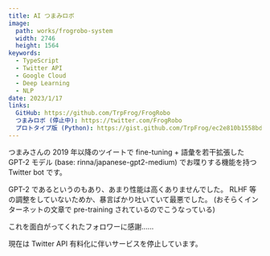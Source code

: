 ```yaml
---
title: AI つまみロボ
image:
  path: works/frogrobo-system
  width: 2746
  height: 1564
keywords:
  - TypeScript
  - Twitter API
  - Google Cloud
  - Deep Learning
  - NLP
date: 2023/1/17
links:
  GitHub: https://github.com/TrpFrog/FrogRobo
  つまみロボ (停止中): https://twitter.com/FrogRobo
  プロトタイプ版 (Python): https://gist.github.com/TrpFrog/ec2e810b1558bde7fb3af5c83d1fec78
---
```


つまみさんの 2019 年以降のツイートで
fine-tuning + 語彙を若干拡張した GPT-2 モデル (base: rinna/japanese-gpt2-medium) でお喋りする機能を持つ
Twitter bot です。

GPT-2 であるというのもあり、あまり性能は高くありませんでした。
RLHF 等の調整をしていないためか、暴言ばかり吐いていて最悪でした。
(おそらくインターネットの文章で pre-training されているのでこうなっている)

これを面白がってくれたフォロワーに感謝……

現在は Twitter API 有料化に伴いサービスを停止しています。

